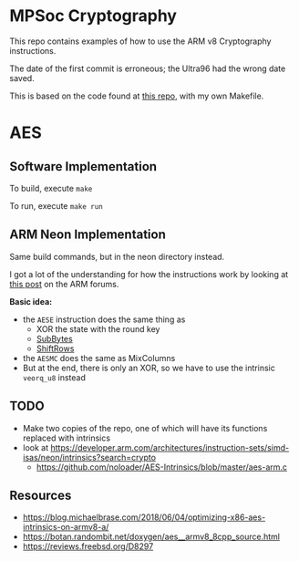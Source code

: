 MPSoc Cryptography
=======================

This repo contains examples of how to use the ARM v8 Cryptography instructions.

The date of the first commit is erroneous; the Ultra96 had the wrong date saved.

This is based on the code found at [this repo](https://github.com/kokke/tiny-AES-c), with my own Makefile.


AES
====

Software Implementation
------------------------

To build, execute `make`

To run, execute `make run`


ARM Neon Implementation
-------------------------

Same build commands, but in the neon directory instead.

I got a lot of the understanding for how the instructions work by looking at [this post](https://community.arm.com/developer/tools-software/tools/b/tools-software-ides-blog/posts/porting-putty-to-windows-on-arm) on the ARM forums.

**Basic idea:**

- the `AESE` instruction does the same thing as
  - XOR the state with the round key
  - [SubBytes](https://developer.arm.com/docs/ddi0596/e/shared-pseudocode-functions/shared-functionscrypto-pseudocode#impl-shared.AESSubBytes.1)
  - [ShiftRows](https://developer.arm.com/docs/ddi0596/e/shared-pseudocode-functions/shared-functionscrypto-pseudocode#impl-shared.AESShiftRows.1)
- the `AESMC` does the same as MixColumns
- But at the end, there is only an XOR, so we have to use the intrinsic `veorq_u8` instead


TODO
------

- Make two copies of the repo, one of which will have its functions replaced with intrinsics
- look at https://developer.arm.com/architectures/instruction-sets/simd-isas/neon/intrinsics?search=crypto
  - https://github.com/noloader/AES-Intrinsics/blob/master/aes-arm.c


Resources
------------

- https://blog.michaelbrase.com/2018/06/04/optimizing-x86-aes-intrinsics-on-armv8-a/
- https://botan.randombit.net/doxygen/aes__armv8_8cpp_source.html
- https://reviews.freebsd.org/D8297
